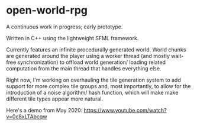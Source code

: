 # open-world-rpg

A continuous work in progress; early prototype.

Written in C++ using the lightweight SFML framework.

Currently features an infinite procedurally generated world. World chunks are generated around the player using a worker thread (and mostly wait-free synchronization) to offload world generation/ loading related computation from the main thread that handles everything else. 

Right now, I'm working on overhauling the tile generation system to add support for more complex tile groups and, most importantly, to allow for the introduction of a noise algorithm/ hash function, which will make make different tile types appear more natural.

Here's a demo from May 2020: https://www.youtube.com/watch?v=0c8xLTAbcqw
